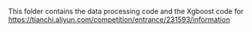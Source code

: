 This folder contains the data processing code and the Xgboost code for https://tianchi.aliyun.com/competition/entrance/231593/information

